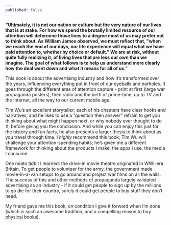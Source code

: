 ```yaml
---
published: false
---
```

**“Ultimately, it is not our nation or culture but the very nature of our lives that is at stake. For how we spend the brutally limited resource of our attention will determine those lives to a degree most of us may prefer not to think about. As William James observed, we must reflect that, "when we reach the end of our days, our life experience will equal what we have paid attention to, whether by choice or default." We are at risk, without quite fully realizing it, of living lives that are less our own than we imagine. The goal of what follows is to help us understand more clearly how the deal went down and what it means for all of us.”**

This book is about the advertising industry and how it’s transformed over the years, influencing everything put in front of our eyeballs and earholes. It goes through the different eras of attention capture - print at first (large war propaganda posters), then radio and the birth of prime-time, up to TV and the Internet, all the way to our current mobile age.


Tim Wu’s an excellent storyteller; each of his chapters have clear hooks and narratives, and he likes to use a “question then answer” refrain to get you thinking about what might happen next, or why nobody ever thought to do X, before giving you the conclusion. And while you can enjoy this just for the history and fun facts, he also presents a larger thesis to think about as you travel through time. I _highly_ recommend this book; Tim Wu will challenge your attention-spending habits; he’s given me a different framework for thinking about the products I make, the apps I use, the media I consume.

One neato tidbit I learned: the drive-in movie theatre originated in WWI-era Britain. To get people to volunteer for the army, the government made movie-in-a-van setups to go around and project war films on all the walls. The success of this and other methods of propaganda largely validated advertising as an industry - if it could get people to sign up by the millions to go die for their country, surely it could get people to buy stuff they don’t need.

My friend gave me this book, on condition I give it forward when I’m done (which is such an awesome tradition, and a compelling reason to buy physical books).